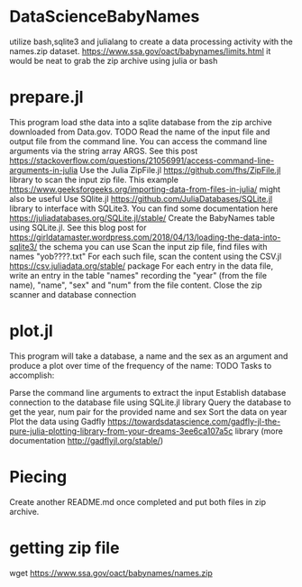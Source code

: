 # DataScienceBabyNames
utilize bash,sqlite3 and julialang to create a data processing activity with the names.zip dataset.
https://www.ssa.gov/oact/babynames/limits.html it would be neat to grab the zip archive using julia or bash

# prepare.jl
This program load sthe data into a sqlite database from the zip archive downloaded from Data.gov. 
TODO
Read the name of the input file and output file from the command line. You can access the command line arguments via the string array ARGS. See this post https://stackoverflow.com/questions/21056991/access-command-line-arguments-in-julia
Use the Julia ZipFile.jl https://github.com/fhs/ZipFile.jl library to scan the input zip file. This example https://www.geeksforgeeks.org/importing-data-from-files-in-julia/ might also be useful 
Use SQlite.jl https://github.com/JuliaDatabases/SQLite.jl library to interface with SQLite3. You can find some documentation here https://juliadatabases.org/SQLite.jl/stable/
Create the BabyNames table using SQLite.jl. See this blog post for https://girldatamaster.wordpress.com/2018/04/13/loading-the-data-into-sqlite3/ the schema you can use 
Scan the input zip file, find files with names "yob????.txt"
For each such file, scan the content using the CSV.jl https://csv.juliadata.org/stable/ package 
For each entry in the data file, write an entry in the table "names" recording the "year" (from the file name), "name", "sex" and "num" from the file content.
Close the zip scanner and database connection

# plot.jl
This program will take a database, a name  and the sex as an argument and produce a plot over time of the frequency of the name:
TODO
Tasks to accomplish:

Parse the command line arguments to extract the input
Establish database connection to the database file using SQLite.jl library
Query the database to get the year, num pair for the provided name and sex
Sort the data on year
Plot the data using Gadfly https://towardsdatascience.com/gadfly-jl-the-pure-julia-plotting-library-from-your-dreams-3ee6ca107a5c library (more documentation http://gadflyjl.org/stable/)

# Piecing
Create another README.md once completed and put both files in zip archive.


# getting zip file 
wget https://www.ssa.gov/oact/babynames/names.zip